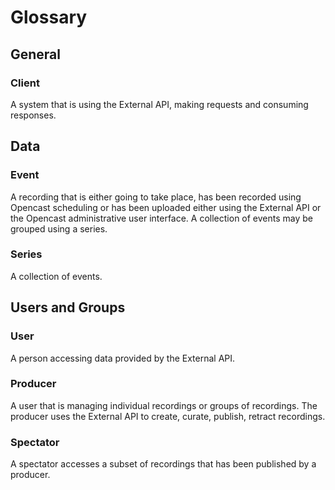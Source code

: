 # Glossary

## General

### Client

A system that is using the External API, making requests and consuming responses.


## Data

### Event

A recording that is either going to take place, has been recorded using Opencast scheduling or has been uploaded either
using the External API or the Opencast administrative user interface. A collection of events may be grouped using a
series.

### Series

A collection of events.

## Users and Groups

### User

A person accessing data provided by the External API.

### Producer

A user that is managing individual recordings or groups of recordings. The producer uses the External API to create,
curate, publish, retract recordings.

### Spectator

A spectator accesses a subset of recordings that has been published by a producer.